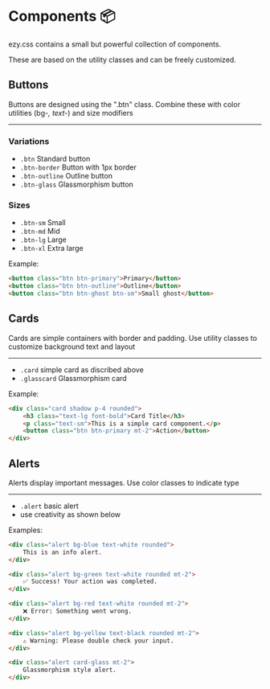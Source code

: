 # Components 📦

ezy.css contains a small but powerful collection of components.

These are based on the utility classes and can be freely customized.


## Buttons

Buttons are designed using the ".btn" class. Combine these with color utilities (bg-*, text-*) and size modifiers

---

### Variations
- `.btn` Standard button
- `.btn-border` Button with 1px border
- `.btn-outline` Outline button
- `.btn-glass` Glassmorphism button

### Sizes
- `.btn-sm` Small
- `.btn-md` Mid
- `.btn-lg` Large
- `.btn-xl` Extra large

Example:

```html
<button class="btn btn-primary">Primary</button>
<button class="btn btn-outline">Outline</button>
<button class="btn btn-ghost btn-sm">Small ghost</button>
```

## Cards

Cards are simple containers with border and padding. Use utility classes to customize background text and layout

---

- `.card` simple card as discribed above
- `.glasscard` Glassmorphism card

Example:

```html
<div class="card shadow p-4 rounded">
    <h3 class="text-lg font-bold">Card Title</h3>
    <p class="text-sm">This is a simple card component.</p>
    <button class="btn btn-primary mt-2">Action</button>
</div>
```

## Alerts

Alerts display important messages. Use color classes to indicate type

---

- `.alert` basic alert
- use creativity as shown below

Examples:

```html
<div class="alert bg-blue text-white rounded">
    This is an info alert.
</div>

<div class="alert bg-green text-white rounded mt-2">
    ✅ Success! Your action was completed.
</div>

<div class="alert bg-red text-white rounded mt-2">
    ❌ Error: Something went wrong.
</div>

<div class="alert bg-yellow text-black rounded mt-2">
    ⚠️ Warning: Please double check your input.
</div>

<div class="alert card-glass mt-2">
    Glassmorphism style alert.
</div>
```

## 